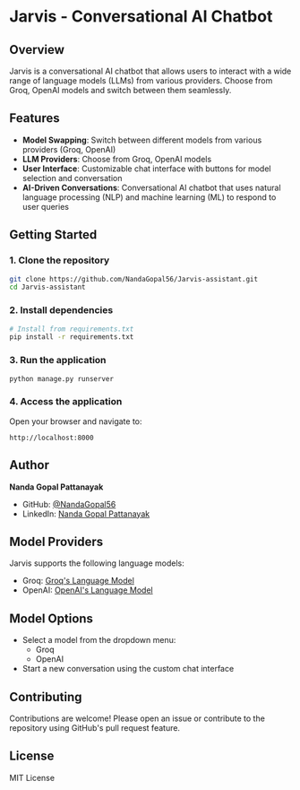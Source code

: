 # Jarvis - Conversational AI Chatbot

## Overview

Jarvis is a conversational AI chatbot that allows users to interact with a wide range of language models (LLMs) from various providers. Choose from Groq, OpenAI models and switch between them seamlessly.

## Features

- **Model Swapping**: Switch between different models from various providers (Groq, OpenAI)
- **LLM Providers**: Choose from Groq, OpenAI models
- **User Interface**: Customizable chat interface with buttons for model selection and conversation
- **AI-Driven Conversations**: Conversational AI chatbot that uses natural language processing (NLP) and machine learning (ML) to respond to user queries

## Getting Started

### 1. Clone the repository

```bash
git clone https://github.com/NandaGopal56/Jarvis-assistant.git
cd Jarvis-assistant
```

### 2. Install dependencies

```bash
# Install from requirements.txt
pip install -r requirements.txt
```

### 3. Run the application

```bash
python manage.py runserver
```

### 4. Access the application

Open your browser and navigate to:

```
http://localhost:8000
```

## Author

**Nanda Gopal Pattanayak**

- GitHub: [@NandaGopal56](https://github.com/NandaGopal56)
- LinkedIn: [Nanda Gopal Pattanayak](https://www.linkedin.com/in/nanda-gopal-pattanayak-198946223/)

## Model Providers

Jarvis supports the following language models:

- Groq: [Groq's Language Model](https://console.groq.com/playground)
- OpenAI: [OpenAI's Language Model](https://platform.openai.com/docs/overview)

## Model Options

- Select a model from the dropdown menu:
  - Groq
  - OpenAI
- Start a new conversation using the custom chat interface

## Contributing

Contributions are welcome! Please open an issue or contribute to the repository using GitHub's pull request feature.

## License

MIT License
